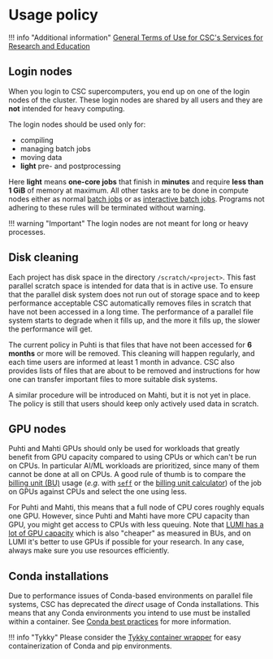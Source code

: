 # Usage policy

!!! info "Additional information"
    [General Terms of Use for CSC's Services for Research and
    Education](https://research.csc.fi/general-terms-of-use)

## Login nodes

When you login to CSC supercomputers, you end up on one of the login nodes of
the cluster. These login nodes are shared by all users and they are **not**
intended for heavy computing.

The login nodes should be used only for:

* compiling
* managing batch jobs
* moving data
* **light** pre- and postprocessing

Here **light** means **one-core jobs** that finish in **minutes** and require
**less than 1 GiB** of memory at maximum. All other tasks are to be done in
compute nodes either as normal [batch jobs](running/getting-started.md) or as
[interactive batch jobs](running/interactive-usage.md). Programs not adhering to
these rules will be terminated without warning.

!!! warning "Important"
    The login nodes are not meant for long or heavy processes.

## Disk cleaning

Each project has disk space in the directory `/scratch/<project>`. This fast
parallel scratch space is intended for data that is in active use. To ensure
that the parallel disk system does not run out of storage space and to keep
performance acceptable CSC automatically removes files in scratch that have not
been accessed in a long time. The performance of a parallel file system starts
to degrade when it fills up, and the more it fills up, the slower the performance
will get.

The current policy in Puhti is that files that have not been accessed for
**6 months** or more will be removed. This cleaning will happen regularly,
and each time users are informed at least 1 month in advance. CSC also provides
lists of files that are about to be removed and instructions for how one can
transfer important files to more suitable disk systems.

A similar procedure will be introduced on Mahti, but it is not yet in place.
The policy is still that users should keep only actively used data in scratch.

## GPU nodes

Puhti and Mahti GPUs should only be used for workloads that greatly benefit from
GPU capacity compared to using CPUs or which can't be run on CPUs. In particular
AI/ML workloads are prioritized, since many of them cannot be done at all on
CPUs. A good rule of thumb is to compare the [billing unit (BU)](../accounts/billing.md)
usage (_e.g._ with [`seff`](../performance/#quick-start-efficiency-report-with-seff)
or the [billing unit calculator](https://research.csc.fi/billing-units)) of the job on
GPUs against CPUs and select the one using less.

For Puhti and Mahti, this means that a full node of CPU cores roughly equals
one GPU. However, since Puhti and Mahti have more CPU capacity than GPU, you
might get access to CPUs with less queuing. Note that [LUMI has a lot of GPU
capacity](https://docs.lumi-supercomputer.eu/hardware/compute/lumig/) which is
also "cheaper" as measured in BUs, and on LUMI it's better to use GPUs if
possible for your research. In any case, always make sure you use resources
efficiently.

## Conda installations

Due to performance issues of Conda-based environments on parallel file systems,
CSC has deprecated the _direct_ usage of Conda installations. This means that any
Conda environments you intend to use must be installed within a container. See
[Conda best practices](../support/tutorials/conda.md) for more information.

!!! info "Tykky"
    Please consider the [Tykky container wrapper](containers/tykky.md) for easy
    containerization of Conda and pip environments.
